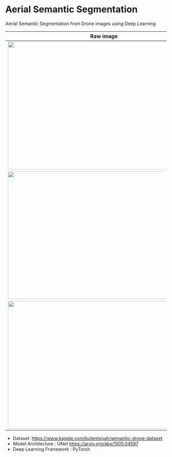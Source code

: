 # Aerial Semantic Segmentation
Aerial Semantic Segmentation from Drone images using Deep Learning  

| Raw image        | Semantic Segmentation |
| ------------- |:-------------:|
|  <img height="400" width="600" src="https://i.ibb.co/8bj6qNH/42.jpg"/>  |  <img height="400" width="600" src="https://i.ibb.co/ctxy590/42.png"/>  |
|  <img height="400" width="600" src="https://i.ibb.co/W6szgQZ/55.jpg"/>  |  <img height="400" width="600" src="https://i.ibb.co/xSz9dNK/55.png"/>  |
|  <img height="400" width="600" src="https://i.ibb.co/26byVZ7/277.jpg"/>  |  <img height="400" width="600" src="https://i.ibb.co/wh5sTbm/277.png"/>  |

- Dataset: https://www.kaggle.com/bulentsiyah/semantic-drone-dataset  
- Model Architecture : UNet https://arxiv.org/abs/1505.04597
- Deep Learning Framework : PyTorch
